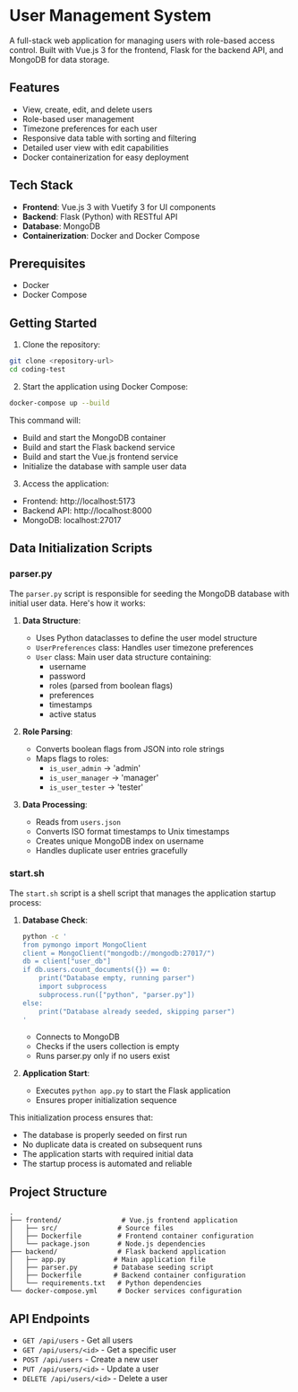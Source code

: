 # User Management System

A full-stack web application for managing users with role-based access control. Built with Vue.js 3 for the frontend, Flask for the backend API, and MongoDB for data storage.

## Features

- View, create, edit, and delete users
- Role-based user management
- Timezone preferences for each user
- Responsive data table with sorting and filtering
- Detailed user view with edit capabilities
- Docker containerization for easy deployment

## Tech Stack

- **Frontend**: Vue.js 3 with Vuetify 3 for UI components
- **Backend**: Flask (Python) with RESTful API
- **Database**: MongoDB
- **Containerization**: Docker and Docker Compose

## Prerequisites

- Docker
- Docker Compose

## Getting Started

1. Clone the repository:

```bash
git clone <repository-url>
cd coding-test
```

2. Start the application using Docker Compose:

```bash
docker-compose up --build
```

This command will:

- Build and start the MongoDB container
- Build and start the Flask backend service
- Build and start the Vue.js frontend service
- Initialize the database with sample user data

3. Access the application:

- Frontend: http://localhost:5173
- Backend API: http://localhost:8000
- MongoDB: localhost:27017

## Data Initialization Scripts

### parser.py

The `parser.py` script is responsible for seeding the MongoDB database with initial user data. Here's how it works:

1. **Data Structure**:

   - Uses Python dataclasses to define the user model structure
   - `UserPreferences` class: Handles user timezone preferences
   - `User` class: Main user data structure containing:
     - username
     - password
     - roles (parsed from boolean flags)
     - preferences
     - timestamps
     - active status

2. **Role Parsing**:

   - Converts boolean flags from JSON into role strings
   - Maps flags to roles:
     - `is_user_admin` → 'admin'
     - `is_user_manager` → 'manager'
     - `is_user_tester` → 'tester'

3. **Data Processing**:
   - Reads from `users.json`
   - Converts ISO format timestamps to Unix timestamps
   - Creates unique MongoDB index on username
   - Handles duplicate user entries gracefully

### start.sh

The `start.sh` script is a shell script that manages the application startup process:

1. **Database Check**:

   ```bash
   python -c '
   from pymongo import MongoClient
   client = MongoClient("mongodb://mongodb:27017/")
   db = client["user_db"]
   if db.users.count_documents({}) == 0:
       print("Database empty, running parser")
       import subprocess
       subprocess.run(["python", "parser.py"])
   else:
       print("Database already seeded, skipping parser")
   '
   ```

   - Connects to MongoDB
   - Checks if the users collection is empty
   - Runs parser.py only if no users exist

2. **Application Start**:
   - Executes `python app.py` to start the Flask application
   - Ensures proper initialization sequence

This initialization process ensures that:

- The database is properly seeded on first run
- No duplicate data is created on subsequent runs
- The application starts with required initial data
- The startup process is automated and reliable

## Project Structure

```
.
├── frontend/               # Vue.js frontend application
│   ├── src/               # Source files
│   ├── Dockerfile         # Frontend container configuration
│   └── package.json       # Node.js dependencies
├── backend/               # Flask backend application
│   ├── app.py            # Main application file
│   ├── parser.py         # Database seeding script
│   ├── Dockerfile        # Backend container configuration
│   └── requirements.txt   # Python dependencies
└── docker-compose.yml     # Docker services configuration
```

## API Endpoints

- `GET /api/users` - Get all users
- `GET /api/users/<id>` - Get a specific user
- `POST /api/users` - Create a new user
- `PUT /api/users/<id>` - Update a user
- `DELETE /api/users/<id>` - Delete a user
